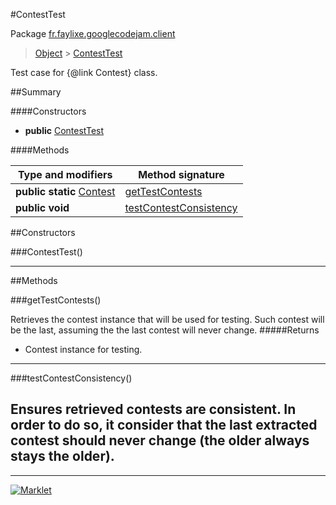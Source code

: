 #ContestTest

Package [fr.faylixe.googlecodejam.client](README.md)<br>
> [Object](../../../ava/lang/Object.md) > [ContestTest](ContestTest.md)

Test case for {@link Contest} class.

##Summary

####Constructors

* **public** [ContestTest](#contesttest)

####Methods

Type and modifiers | Method signature
 --- | --- 
**public static** [Contest](Contest.md) | [getTestContests](#gettestcontests)
**public** **void** | [testContestConsistency](#testcontestconsistency)


##Constructors

###ContestTest()



---

##Methods

###getTestContests()


Retrieves the contest instance that will
 be used for testing. Such contest will be
 the last, assuming the the last contest
 will never change.
#####Returns


* Contest instance for testing.

---
###testContestConsistency()


Ensures retrieved contests are consistent.
 In order to do so, it consider that the last extracted
 contest should never change (the older always stays the older).
---
---
[![Marklet](https://img.shields.io/badge/Generated%20by-Marklet-green.svg)](https://github.com/Faylixe/marklet)